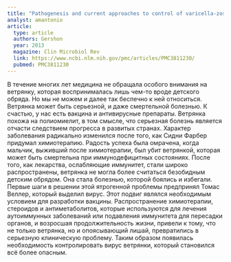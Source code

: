 ```yaml
---
title: "Pathogenesis and current approaches to control of varicella-zoster virus infections"
analyst: amantonio
article:
  type: article
  authors: Gershon
  year: 2013
  magazine: Clin Microbiol Rev
  link: https://www.ncbi.nlm.nih.gov/pmc/articles/PMC3811230/
  pubmed: PMC3811230
---
```


В течение многих лет медицина не обращала особого внимания на ветрянку, которая воспринималась лишь чем-то вроде детского обряда. Но мы не можем и далее так беспечно к ней относиться. Ветрянка может быть серьезной, и даже смертельной болезнью. К счастью, у нас есть вакцина и антивирусные препараты.
Ветрянка похожа на полиомиелит, в том смысле, что серьезная болезнь является отчасти следствием прогресса в развитых странах. Характер заболевания радикально изменился после того, как Сидни Фарбер придумал химиотерапию. Радость успеха была омрачена, когда мальчик, выживший после химиотерапии, был убит ветрянкой, которая может быть смертельна при иммунодефицитных состояниях. После того, как лекарства, ослабляющие иммунитет, стали широко распространены, ветрянка не могла более считаться безобидным детским обрядом. Она стала болезнью, которой боялись и избегали. Первые шаги в решении этой ятрогенной проблемы предпринял Томас Веллер, который выделил вирус. Этот подвиг являлся необходимым условием для разработки вакцины.
Распространение химиотерапии, стероидов и антиметаболитов, которые используются для лечения аутоиммунных заболеваний или подавления иммунитета для пересадки органов, и возросшая продолжительность жизни, привели к тому, что не только ветрянка, но и опоясывающий лишай, превратились в серьезную клиническую проблему. Таким образом появилась необходимость контролировать вирус ветрянки, который становился всё более опасным.
